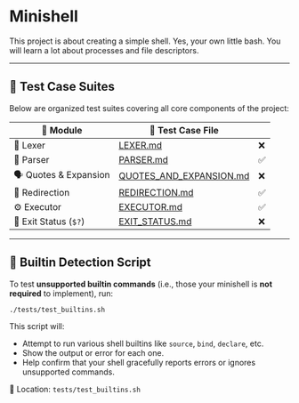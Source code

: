 # Minishell
This project is about creating a simple shell. Yes, your own little bash. You will learn a lot about processes and file descriptors.

---

## 🧪 Test Case Suites

Below are organized test suites covering all core components of the project:

| 🧩 Module                | 🔗 Test Case File |    |
|-------------------------|------------------|-----|
| 🧠 Lexer                | [LEXER.md](tests/LEXER.md) | ❌ |
| 🧷 Parser               | [PARSER.md](tests/PARSER.md) | ✅ |
| 🗣️ Quotes & Expansion  | [QUOTES_AND_EXPANSION.md](tests/QUOTES_AND_EXPANSION.md) | ❌ |
| 🔀 Redirection         | [REDIRECTION.md](tests/REDIRECTION.md) | ✅ |
| ⚙️ Executor            | [EXECUTOR.md](tests/EXECUTOR.md) | ✅ |
| 🧾 Exit Status (`$?`)  | [EXIT_STATUS.md](tests/EXIT_STATUS.md) | ❌ |

---

## 🧪 Builtin Detection Script

To test **unsupported builtin commands** (i.e., those your minishell is **not required** to implement), run:

```bash
./tests/test_builtins.sh
```

This script will:
- Attempt to run various shell builtins like `source`, `bind`, `declare`, etc.
- Show the output or error for each one.
- Help confirm that your shell gracefully reports errors or ignores unsupported commands.

📎 Location: `tests/test_builtins.sh`